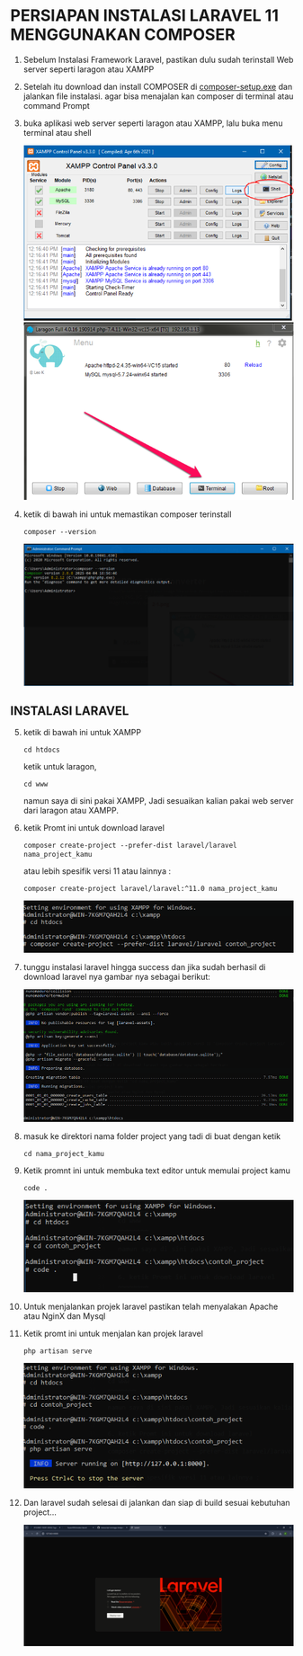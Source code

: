# PERSIAPAN INSTALASI LARAVEL 11 MENGGUNAKAN COMPOSER

1. Sebelum Instalasi Framework Laravel, pastikan dulu sudah terinstall Web server seperti laragon atau XAMPP 
2. Setelah itu download dan install COMPOSER di [composer-setup.exe](https://getcomposer.org/Composer-Setup.exe) dan jalankan file instalasi. agar bisa menajalan kan composer di terminal atau command Prompt
3. buka aplikasi web server seperti laragon atau XAMPP, lalu buka menu terminal atau shell

   ![shell](images/shell.png)
   ![terminal](images/terminal.png)

4. ketik di bawah ini untuk memastikan composer terinstall

   ~~~~~~~~
   composer --version
   ~~~~~~~~ 

   ![cek composer](images/cek-composer.png)

## INSTALASI LARAVEL

5. ketik di bawah ini untuk XAMPP 

   ~~~~~~~~
   cd htdocs
   ~~~~~~~~

   ketik untuk laragon,

   ~~~~~~~~
   cd www
   ~~~~~~~~ 

   namun saya di sini pakai XAMPP, Jadi sesuaikan kalian pakai web server dari laragon atau XAMPP.

6. ketik Promt ini untuk download laravel

   ~~~~~~~~
   composer create-project --prefer-dist laravel/laravel nama_project_kamu
   ~~~~~~~~ 

   atau lebih spesifik versi 11 atau lainnya :

   ~~~~~~~~
   composer create-project laravel/laravel:^11.0 nama_project_kamu
   ~~~~~~~~ 

   ![laravel step1](images/lrv1.png)

7. tunggu instalasi laravel hingga success dan jika sudah berhasil di download laravel nya gambar nya sebagai berikut:

   ![laravel step2](images/lrv2.png)

8. masuk ke direktori nama folder project yang tadi di buat dengan ketik

   ~~~~~~~~
   cd nama_project_kamu
   ~~~~~~~~ 

9. Ketik promnt ini untuk membuka text editor untuk memulai project kamu

   ~~~~~~~~
   code .
   ~~~~~~~~ 

   ![laravel step3](images/lrv3.png)

10. Untuk menjalankan projek laravel pastikan telah menyalakan Apache atau NginX dan Mysql
11. Ketik promt ini untuk menjalan kan projek laravel 

    ~~~~~~~~
    php artisan serve
    ~~~~~~~~ 

    ![laravel step4](images/lrv4.png)

12. Dan laravel sudah selesai di jalankan dan siap di build sesuai kebutuhan project...

    ![laravel step5](images/lrv5.png)




 
